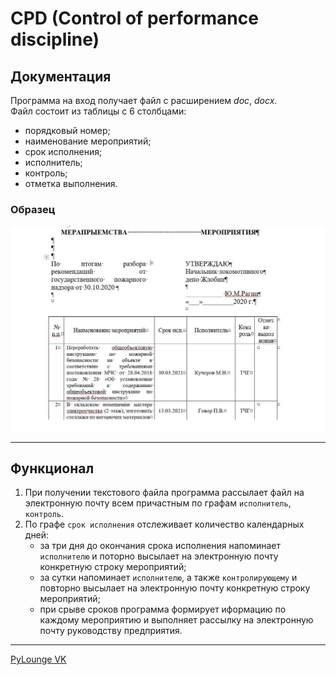 # CPD (Control of performance discipline)
## __Документация__
Программа на вход получает файл с расширением _doc_, _docx_.\
Файл состоит из таблицы с 6 столбцами:
+ порядковый номер;
+ наименование мероприятий;
+ срок исполнения;
+ исполнитель;
+ контроль;
+ отметка выполнения.
### Образец
![](photo_2021-04-07_22-49-47.jpg)
___
## __Функционал__
1. При получении текстового файла программа рассылает файл на электронную почту всем причастным по графам `исполнитель`, `контроль`.
2. По графе `срок исполнения` отслеживает количество календарных дней:
    + за три дня до окончания срока исполнения напоминает `исполнителю` и поторно высылает на электронную почту конкретную строку мероприятий;
    + за сутки напоминает `исполнителю`, а также  `контролирующему` и повторно высылает на электронную почту конкретную строку мероприятий;
    + при срыве сроков программа формирует иформацию по каждому мероприятию и выполняет рассылку на электронную почту руководству предприятия.
  ___
  [PyLounge VK](https://vk.com/id101769482)

